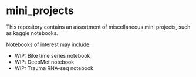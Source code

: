 # mini_projects

This repository contains an assortment of miscellaneous mini projects, such as kaggle notebooks. 

Notebooks of interest may include:
 * WIP: Bike time series notebook
 * WIP: DeepMet notebook
 * WIP: Trauma RNA-seq notebook

